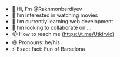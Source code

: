 - 👋 Hi, I’m @Rakhmonberdiyev
- 👀 I’m interested in watching movies
- 🌱 I’m currently learning web development
- 💞️ I’m looking to collaborate on ...
- 📫 How to reach me (https://t.me/Utkirvic)
- 😄 Pronouns: he/his
- ⚡ Exact fact: Fun of Barselona

<!---
Rakhmonberdiyev/Rakhmonberdiyev is a ✨ special ✨ repository because its `README.md` (this file) appears on your GitHub profile.
You can click the Preview link to take a look at your changes.
--->
